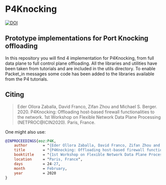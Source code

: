 # P4Knocking

[![DOI](https://zenodo.org/badge/233599914.svg)](https://zenodo.org/badge/latestdoi/233599914)

## Prototype implementations for Port Knocking offloading

In this repository you will find 4 implementation for P4Knocking, from full data plane to full control plane offloading. All the libraries and utilities have been taken from tutorials and are included in the utils directory. To enable Packet_in messages some code has been added to the libraries available from the P4 tutorials.  

## Citing

>Eder Ollora Zaballa, David Franco, Zifan Zhou and Michael S. Berger. 2020. P4Knocking: Offloading host-based firewall functionalities to the network. 1st Workshop on Flexible Network Data Plane Processing (NETPROC@ICIN2020). Paris, France.

One might also use:

```bibtex
@INPROCEEDINGS{eoz:P4K,
    author       = "{Eder Ollora Zaballa, David Franco, Zifan Zhou and Michael S. Berger}",
    title        = "{P4Knocking: Offloading host-based firewall functionalities to the network}",
    booktitle    = "{1st Workshop on Flexible Network Data Plane Processing (NETPROC@ICIN2020)}",
    location     = "Paris, France",
    days         = 24-27,
    month        = February,
    year         = 2020
}
```
